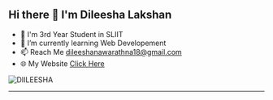 
<h2 style="font-weight:bold">
Hi there 👋 I'm Dileesha Lakshan 
</h2>

- 🧑‍ I'm 3rd Year Student in SLIIT
- 🌱 I’m currently learning Web Developement
- 📫 Reach Me <a>dileeshanawarathna18@gmail.com</a>
- 🌐 My Website [Click Here](https://dileesha.netlify.app/) 
 <p align="left"> <img src="https://komarev.com/ghpvc/?username=DIILEESHA&label=Profile%20views&color=0e75b6&style=flat" alt="DIILEESHA" /> </p>
<hr>


